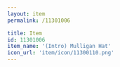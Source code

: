 ```yaml
---
layout: item
permalink: /11301006

title: Item
id: 11301006
item_name: '(Intro) Mulligan Hat'
icon_url: 'item/icon/11300110.png'
---
```

